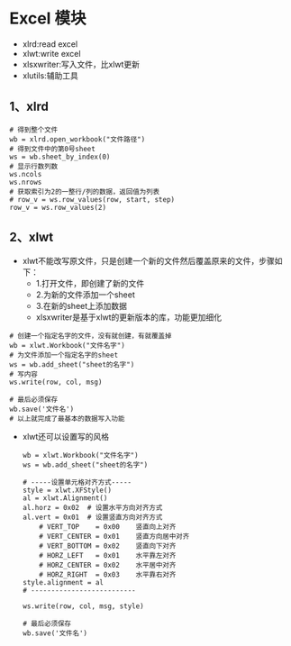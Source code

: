 # Excel 模块
- xlrd:read excel
- xlwt:write excel
- xlsxwriter:写入文件，比xlwt更新
- xlutils:辅助工具
## 1、xlrd
```
# 得到整个文件
wb = xlrd.open_workbook("文件路径")
# 得到文件中的第0号sheet
ws = wb.sheet_by_index(0)
# 显示行数列数
ws.ncols
ws.nrows
# 获取索引为2的一整行/列的数据，返回值为列表
# row_v = ws.row_values(row, start, step)
row_v = ws.row_values(2)
```

## 2、xlwt
- xlwt不能改写原文件，只是创建一个新的文件然后覆盖原来的文件，步骤如下：
    - 1.打开文件，即创建了新的文件
    - 2.为新的文件添加一个sheet
    - 3.在新的sheet上添加数据
    - xlsxwriter是基于xlwt的更新版本的库，功能更加细化
```
# 创建一个指定名字的文件，没有就创建，有就覆盖掉
wb = xlwt.Workbook("文件名字")
# 为文件添加一个指定名字的sheet
ws = wb.add_sheet("sheet的名字")
# 写内容
ws.write(row, col, msg)

# 最后必须保存
wb.save('文件名')
# 以上就完成了最基本的数据写入功能
```
- xlwt还可以设置写的风格
    ```
    wb = xlwt.Workbook("文件名字")
    ws = wb.add_sheet("sheet的名字")
  
    # -----设置单元格对齐方式-----
    style = xlwt.XFStyle()
    al = xlwt.Alignment()
    al.horz = 0x02  # 设置水平方向对齐方式
    al.vert = 0x01  # 设置竖直方向对齐方式
        # VERT_TOP    = 0x00    竖直向上对齐  
        # VERT_CENTER = 0x01    竖直方向居中对齐
        # VERT_BOTTOM = 0x02    竖直向下对齐
        # HORZ_LEFT   = 0x01    水平靠左对齐
        # HORZ_CENTER = 0x02    水平居中对齐
        # HORZ_RIGHT  = 0x03    水平靠右对齐
    style.alignment = al
    # --------------------------
  
    ws.write(row, col, msg, style)
    
    # 最后必须保存
    wb.save('文件名')
    ```